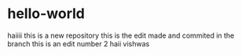 # hello-world
haiiii
this is a new repository
this is the edit made and commited in the branch
this is an edit number 2
haii vishwas
